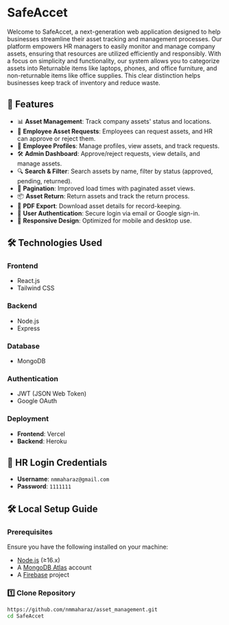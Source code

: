 




# SafeAccet
Welcome to SafeAccet, a next-generation web application designed to help businesses streamline their asset tracking and management processes. Our platform empowers HR managers to easily monitor and manage company assets, ensuring that resources are utilized efficiently and responsibly. With a focus on simplicity and functionality, our system allows you to categorize assets into Returnable items like laptops, phones, and office furniture, and non-returnable items like office supplies. This clear distinction helps businesses keep track of inventory and reduce waste.

## 🚀 Features

- 📊 **Asset Management**: Track company assets' status and locations.
- 🔄 **Employee Asset Requests**: Employees can request assets, and HR can approve or reject them.
- 👤 **Employee Profiles**: Manage profiles, view assets, and track requests.
- 🛠 **Admin Dashboard**: Approve/reject requests, view details, and manage assets.
- 🔍 **Search & Filter**: Search assets by name, filter by status (approved, pending, returned).
- 📑 **Pagination**: Improved load times with paginated asset views.
- 📦 **Asset Return**: Return assets and track the return process.
- 📝 **PDF Export**: Download asset details for record-keeping.
- 🔐 **User Authentication**: Secure login via email or Google sign-in.
- 📱 **Responsive Design**: Optimized for mobile and desktop use.

## 🛠 Technologies Used

### Frontend
- React.js
- Tailwind CSS

### Backend
- Node.js
- Express

### Database
- MongoDB

### Authentication
- JWT (JSON Web Token)
- Google OAuth

### Deployment
- **Frontend**: Vercel
- **Backend**: Heroku

## 🔑 HR Login Credentials

- **Username**: `nmmaharaz@gmail.com`
- **Password**: `1111111`

## 🛠 Local Setup Guide

### Prerequisites
Ensure you have the following installed on your machine:
- [Node.js](https://nodejs.org/) (≥16.x)
- A [MongoDB Atlas](https://www.mongodb.com/atlas/database) account
- A [Firebase](https://firebase.google.com/) project

### 1️⃣ Clone Repository
```sh
https://github.com/nmmaharaz/asset_management.git
cd SafeAccet

